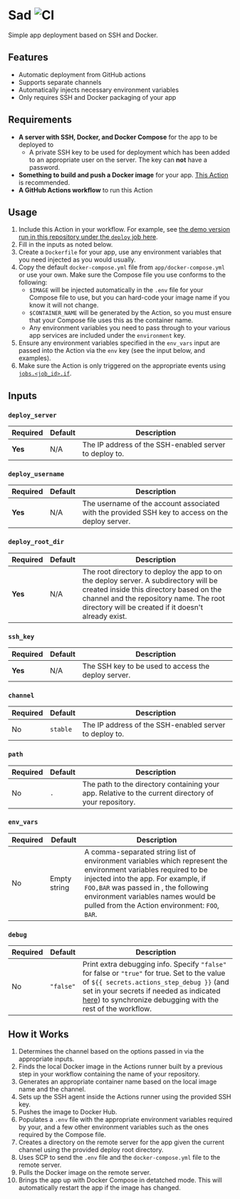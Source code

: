 # Sad ![CI](https://github.com/jswny/sad/workflows/CI/badge.svg)
Simple app deployment based on SSH and Docker.

## Features
- Automatic deployment from GitHub actions
- Supports separate channels
- Automatically injects necessary environment variables
- Only requires SSH and Docker packaging of your app

## Requirements
- **A server with SSH, Docker, and Docker Compose** for the app to be deployed to
  - A private SSH key to be used for deployment which has been added to an appropriate user on the server. The key can **not** have a password.
- **Something to build and push a Docker image** for your app. [This Action](https://github.com/marketplace/actions/build-and-push-docker-images) is recommended.
- **A GitHub Actions workflow** to run this Action

## Usage
1. Include this Action in your workflow. For example, see [the demo version run in this repository under the `deploy` job here](https://github.com/jswny/sad/blob/master/.github/workflows/ci.yml).
2. Fill in the inputs as noted below.
3. Create a `Dockerfile` for your app, use any environment variables that you need injected as you would usually.
4. Copy the default `docker-compose.yml` file from `app/docker-compose.yml` or use your own. Make sure the Compose file you use conforms to the following:
    - `$IMAGE` will be injected automatically in the `.env` file for your Compose file to use, but you can hard-code your image name if you know it will not change.
    - `$CONTAINER_NAME` will be generated by the Action, so you must ensure that your Compose file uses this as the container name.
    - Any environment variables you need to pass through to your various app services are included under the `environment` key.
5. Ensure any environment variables specified in the `env_vars` input are passed into the Action via the `env` key (see the input below, and examples).
6. Make sure the Action is only triggered on the appropriate events using [`jobs.<job_id>.if`](https://docs.github.com/en/actions/reference/workflow-syntax-for-github-actions#jobsjob_idif).

## Inputs
### `deploy_server`
| Required | Default | Description |
| --- | --- | --- |
| **Yes** | N/A | The IP address of the SSH-enabled server to deploy to. |

### `deploy_username`
| Required | Default | Description |
| --- | --- | --- |
| **Yes** | N/A | The username of the account associated with the provided SSH key to access on the deploy server. |

### `deploy_root_dir`
| Required | Default | Description |
| --- | --- | --- |
| **Yes** | N/A | The root directory to deploy the app to on the deploy server. A subdirectory will be created inside this directory based on the channel and the repository name. The root directory will be created if it doesn't already exist. |

### `ssh_key`
| Required | Default | Description |
| --- | --- | --- |
| **Yes** | N/A | The SSH key to be used to access the deploy server. |

### `channel`
| Required | Default | Description |
| --- | --- | --- |
| No | `stable` | The IP address of the SSH-enabled server to deploy to. |

### `path`
| Required | Default | Description |
| --- | --- | --- |
| No | `.` | The path to the directory containing your app. Relative to the current directory of your repository. |

### `env_vars`
| Required | Default | Description |
| --- | --- | --- |
| No | Empty string | A comma-separated string list of environment variables which represent the environment variables required to be injected into the app. For example, if `FOO,BAR` was passed in , the following environment variables names would be pulled from the Action environment: `FOO`, `BAR`. |

### `debug`
| Required | Default | Description |
| --- | --- | --- |
| No | `"false"` | Print extra debugging info. Specify `"false"` for false or `"true"` for true. Set to the value of `${{ secrets.actions_step_debug }}` (and set in your secrets if needed as indicated [here](https://github.com/actions/toolkit/blob/master/docs/action-debugging.md)) to synchronize debugging with the rest of the workflow. |

## How it Works
1. Determines the channel based on the options passed in via the appropriate inputs.
2. Finds the local Docker image in the Actions runner built by a previous step in your workflow containing the name of your repository.
3. Generates an appropriate container name based on the local image name and the channel.
4. Sets up the SSH agent inside the Actions runner using the provided SSH key.
5. Pushes the image to Docker Hub.
6. Populates a `.env` file with the appropriate environment variables required by your, and a few other environment variables such as the ones required by the Compose file.
7. Creates a directory on the remote server for the app given the current channel using the provided deploy root directory.
8. Uses SCP to send the `.env` file and the `docker-compose.yml` file to the remote server.
9. Pulls the Docker image on the remote server.
10. Brings the app up with Docker Compose in detatched mode. This will automatically restart the app if the image has changed.
